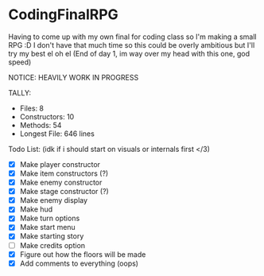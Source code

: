 # CodingFinalRPG
Having to come up with my own final for coding class so I'm making a small RPG :D
I don't have that much time so this could be overly ambitious but I'll try my best el oh el
(End of day 1, im way over my head with this one, god speed)

NOTICE: HEAVILY WORK IN PROGRESS

TALLY:
- Files: 8
- Constructors: 10 
- Methods: 54
- Longest File: 646 lines

Todo List:
(idk if i should start on visuals or internals first </3)
- [x] Make player constructor
- [x] Make item constructors (?)
- [x] Make enemy constructor 
- [x] Make stage constructor (?)
- [x] Make enemy display
- [x] Make hud
- [x] Make turn options
- [x] Make start menu
- [x] Make starting story
- [ ] Make credits option
- [x] Figure out how the floors will be made
- [x] Add comments to everything (oops)
